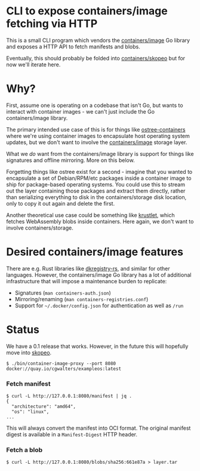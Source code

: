 # CLI to expose containers/image fetching via HTTP

This is a small CLI program which vendors the
[containers/image](https://github.com/containers/image/) Go library
and exposes a HTTP API to fetch manifests and blobs.

Eventually, this should probably be folded into [containers/skopeo](https://github.com/containers/skopeo/)
but for now we'll iterate here.

# Why?

First, assume one is operating on a codebase that isn't Go, but wants
to interact with container images - we can't just include the Go containers/image
library.

The primary intended use case of this is for things like
[ostree-containers](https://github.com/ostreedev/ostree-rs-ext/issues/18)
where we're using container images to encapsulate host operating system
updates, but we don't want to involve the [containers/image](github.com/containers/image/)
storage layer.

What we *do* want from the containers/image library is support for things like
signatures and offline mirroring.  More on this below.

Forgetting things like ostree exist for a second - imagine that you wanted to 
encapsulate a set of Debian/RPM/etc packages inside
a container image to ship for package-based operating systems.  You could use this to stream
out the layer containing those packages and extract them directly, rather than serializing
everything to disk in the containers/storage disk location, only to copy it out again and delete the first.

Another theoretical use case could be something like [krustlet](https://github.com/deislabs/krustlet),
which fetches WebAssembly blobs inside containers.  Here again, we don't want to involve
containers/storage.

# Desired containers/image features

There are e.g. Rust libraries like [dkregistry-rs](https://github.com/camallo/dkregistry-rs), and
similar for other languages.  However, the containers/image Go library has a lot of additional infrastructure
that will impose a maintenance burden to replicate:

 - Signatures (`man containers-auth.json`)
 - Mirroring/renaming (`man containers-registries.conf`)
 - Support for `~/.docker/config.json` for authentication as well as `/run`

# Status

We have a 0.1 release that works.  However, in the future this will hopefully
move into [skopeo](https://github.com/containers/skopeo/).

```
$ ./bin/container-image-proxy --port 8080 docker://quay.io/cgwalters/exampleos:latest
```

### Fetch manifest

```
$ curl -L http://127.0.0.1:8080/manifest | jq .
{
  "architecture": "amd64",
  "os": "linux",
...
```

This will always convert the manifest into OCI format.  The original
manifest digest is available in a `Manifest-Digest` HTTP header.

### Fetch a blob

```
$ curl -L http://127.0.0.1:8080/blobs/sha256:661e87a > layer.tar
```

